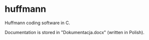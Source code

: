# huffmann
Huffmann coding software in C.

Documentation is stored in "Dokumentacja.docx" (written in Polish).
